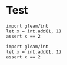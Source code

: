 # Test

```gleam
import gleam/int
let x = int.add(1, 1)
assert x == 2
```

```gleam
import gleam/int
let x = int.add(1, 1)
assert x == 2
```
